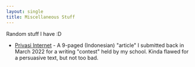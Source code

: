 ```yaml
---
layout: single
title: Miscellaneous Stuff
---
```


Random stuff I have :D

- [Privasi Internet](files/Privasi%20Internet.html) - A 9-paged (Indonesian) "article" I submitted back in March 2022 for a writing "contest" held by my school. Kinda flawed for a persuasive text, but not too bad.